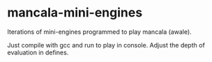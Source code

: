 # mancala-mini-engines
Iterations of mini-engines programmed to play mancala (awale).

Just compile with gcc and run to play in console. Adjust the depth of evaluation in defines.
